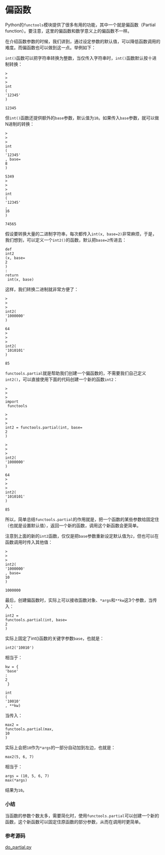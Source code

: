 # 偏函数

Python的`functools`模块提供了很多有用的功能，其中一个就是偏函数（Partial function）。要注意，这里的偏函数和数学意义上的偏函数不一样。

在介绍函数参数的时候，我们讲到，通过设定参数的默认值，可以降低函数调用的难度。而偏函数也可以做到这一点。举例如下：

`int()`函数可以把字符串转换为整数，当仅传入字符串时，`int()`函数默认按十进制转换：

```
>
>
>
int
(
'12345'
)

12345
```

但`int()`函数还提供额外的`base`参数，默认值为`10`。如果传入`base`参数，就可以做N进制的转换：

```
>
>
>
int
(
'12345'
, base=
8
)

5349
>
>
>
int
(
'12345'
, 
16
)

74565
```

假设要转换大量的二进制字符串，每次都传入`int(x, base=2)`非常麻烦，于是，我们想到，可以定义一个`int2()`的函数，默认把`base=2`传进去：

```
def
int2
(x, base=
2
)
:
return
 int(x, base)

```

这样，我们转换二进制就非常方便了：

```
>
>
>
int2(
'1000000'
)

64
>
>
>
int2(
'1010101'
)

85
```

`functools.partial`就是帮助我们创建一个偏函数的，不需要我们自己定义`int2()`，可以直接使用下面的代码创建一个新的函数`int2`：

```
>
>
>
import
 functools

>
>
>
int2 = functools.partial(int, base=
2
)

>
>
>
int2(
'1000000'
)

64
>
>
>
int2(
'1010101'
)

85
```

所以，简单总结`functools.partial`的作用就是，把一个函数的某些参数给固定住（也就是设置默认值），返回一个新的函数，调用这个新函数会更简单。

注意到上面的新的`int2`函数，仅仅是把`base`参数重新设定默认值为`2`，但也可以在函数调用时传入其他值：

```
>
>
>
int2(
'1000000'
, base=
10
)

1000000
```

最后，创建偏函数时，实际上可以接收函数对象、`*args`和`**kw`这3个参数，当传入：

```
int2 = 
functools.partial(int, base=
2
)
```

实际上固定了int\(\)函数的关键字参数`base`，也就是：

```
int2('10010')

```

相当于：

```
kw = { 
'base'
: 
2
 }

int
(
'10010'
, **kw)

```

当传入：

```
max2 = 
functools.partial(max, 
10
)
```

实际上会把`10`作为`*args`的一部分自动加到左边，也就是：

```
max2(5, 6, 7)

```

相当于：

```
args = (10, 5, 6, 7)
max(*args)

```

结果为`10`。

### 小结

当函数的参数个数太多，需要简化时，使用`functools.partial`可以创建一个新的函数，这个新函数可以固定住原函数的部分参数，从而在调用时更简单。

### 参考源码

[do\_partial.py](https://github.com/michaelliao/learn-python3/blob/master/samples/functional/do_partial.py)

